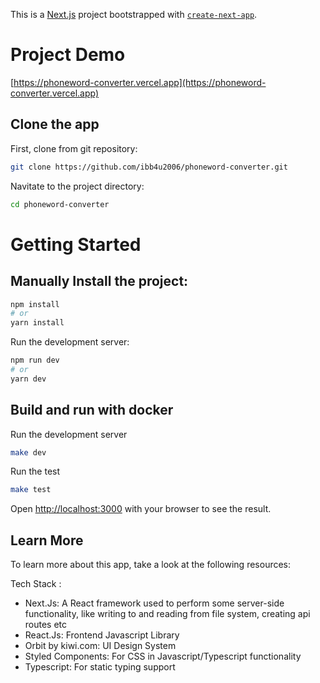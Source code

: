 This is a [Next.js](https://nextjs.org/) project bootstrapped with [`create-next-app`](https://github.com/vercel/next.js/tree/canary/packages/create-next-app).

# Project Demo

[https://phoneword-converter.vercel.app](https://phoneword-converter.vercel.app)

## Clone the app

First, clone from git repository:

```bash
git clone https://github.com/ibb4u2006/phoneword-converter.git
```

Navitate to the project directory:

```bash
cd phoneword-converter
```

# Getting Started

## Manually Install the project:

```bash
npm install
# or
yarn install
```

Run the development server:

```bash
npm run dev
# or
yarn dev
```

## Build and run with docker

Run the development server

```bash
make dev
```

Run the test

```bash
make test
```

Open [http://localhost:3000](http://localhost:3000) with your browser to see the result.

## Learn More

To learn more about this app, take a look at the following resources:

Tech Stack :

- Next.Js: A React framework used to perform some server-side functionality, like writing to and reading from file system, creating api routes etc
- React.Js: Frontend Javascript Library
- Orbit by kiwi.com: UI Design System
- Styled Components: For CSS in Javascript/Typescript functionality
- Typescript: For static typing support
